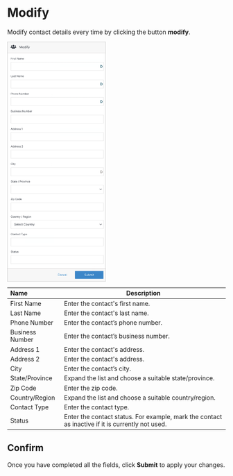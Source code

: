 # Modify

Modify contact details every time by clicking the button **modify**.

<img src="../../../images/modify-contact.png" alt="modify-contact" style="width: 45%; display: block"></a>

**Name** | **Description** 
:--- | ---
First Name | Enter the contact's first name.
Last Name | Enter the contact's last name.
Phone Number  | Enter the contact’s phone number.
Business Number | Enter the contact’s business number.
Address 1 | Enter the contact's address.
Address 2 | Enter the contact's address.
City | Enter the contact’s city.
State/Province | Expand the list and choose a suitable state/province.
Zip Code | Enter the zip code.
Country/Region | Expand the list and choose a suitable country/region.
Contact Type | Enter the contact type.
Status | Enter the contact status. For example, mark the contact as inactive if it is currently not used.

## Confirm

Once you have completed all the fields, click **Submit** to apply your changes.
